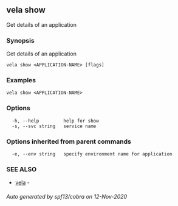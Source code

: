 ## vela show

Get details of an application

### Synopsis

Get details of an application

```
vela show <APPLICATION-NAME> [flags]
```

### Examples

```
vela show <APPLICATION-NAME>
```

### Options

```
  -h, --help         help for show
  -s, --svc string   service name
```

### Options inherited from parent commands

```
  -e, --env string   specify environment name for application
```

### SEE ALSO

* [vela](vela.md)	 - 

###### Auto generated by spf13/cobra on 12-Nov-2020
